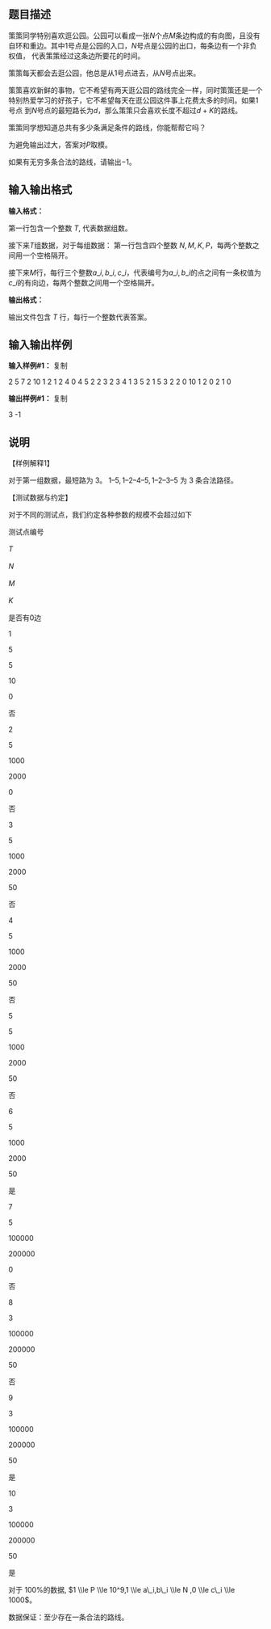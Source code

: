 题目描述
----

策策同学特别喜欢逛公园。公园可以看成一张$N$个点$M$条边构成的有向图，且没有 自环和重边。其中1号点是公园的入口，$N$号点是公园的出口，每条边有一个非负权值， 代表策策经过这条边所要花的时间。

策策每天都会去逛公园，他总是从1号点进去，从$N$号点出来。

策策喜欢新鲜的事物，它不希望有两天逛公园的路线完全一样，同时策策还是一个 特别热爱学习的好孩子，它不希望每天在逛公园这件事上花费太多的时间。如果1号点 到$N$号点的最短路长为$d$，那么策策只会喜欢长度不超过$d + K$的路线。

策策同学想知道总共有多少条满足条件的路线，你能帮帮它吗？

为避免输出过大，答案对$P$取模。

如果有无穷多条合法的路线，请输出$-1$。

输入输出格式
------

**输入格式：**  

第一行包含一个整数 $T$, 代表数据组数。

接下来$T$组数据，对于每组数据： 第一行包含四个整数 $N,M,K,P$，每两个整数之间用一个空格隔开。

接下来$M$行，每行三个整数$a\_i,b\_i,c\_i$，代表编号为$a\_i,b\_i$的点之间有一条权值为 $c\_i$的有向边，每两个整数之间用一个空格隔开。

**输出格式：**  

输出文件包含 $T$ 行，每行一个整数代表答案。

输入输出样例
------

**输入样例#1：** 复制

2
5 7 2 10
1 2 1
2 4 0
4 5 2
2 3 2
3 4 1
3 5 2
1 5 3
2 2 0 10
1 2 0
2 1 0

**输出样例#1：** 复制

3
-1

说明
--

【样例解释1】

对于第一组数据，最短路为 $3$。 $1 – 5, 1 – 2 – 4 – 5, 1 – 2 – 3 – 5$ 为 $3$ 条合法路径。

【测试数据与约定】

对于不同的测试点，我们约定各种参数的规模不会超过如下

测试点编号　　

$T$　　　

$N$　　　

$M$　　　

$K$　　　

是否有0边

1

5

5

10

0

否

2

5

1000

2000

0

否

3

5

1000

2000

50

否

4

5

1000

2000

50

否

5

5

1000

2000

50

否

6

5

1000

2000

50

是

7

5

100000

200000

0

否

8

3

100000

200000

50

否

9

3

100000

200000

50

是

10

3

100000

200000

50

是

对于 100%的数据, $1 \\le P \\le 10^9,1 \\le a\_i,b\_i \\le N ,0 \\le c\_i \\le 1000$。

数据保证：至少存在一条合法的路线。